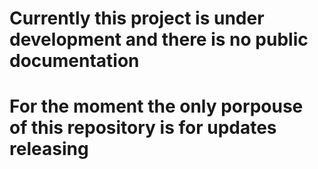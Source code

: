 # Currently this project is under development and there is no public documentation
# For the moment the only porpouse of this repository is for updates releasing